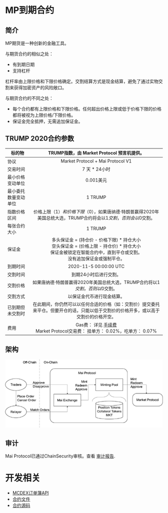 # MP到期合约

## 简介
MP期货是一种创新的金融工具。

与期货合约的相似之处：
- 有到期日期
- 支持杠杆

杠杆率由上限价格和下限价格确定。交割结算方式是现金结算，避免了通过实物交割来获得加密资产的风险敞口。

与期货合约的不同之处：
- 每个合约都有上限价格和下限价格。任何超出价格上限或低于价格下限的价格都将被视为上限价格/下限价格。
- 保证金完全抵押，无需追加保证金。

## TRUMP 2020合约参数

| 标的物               | TRUMP指数，由 Market Protocol 预言机提供。      | 
| ---------------------|:----------------------------------------------: |
| 协议                 | Market Protocol + Mai Protocol V1 |
| 交易时间             | 7 天 * 24小时        |  
| 最小价格变动单位     | 0.001美元 |   
| 最小委托数量变动单位 | 1 TRUMP |
| 指数价格区间         | 价格上限（$1）和价格下限（$0），如果唐纳德·特朗普赢得2020年美国总统大选，TRUMP合约将会以$1交割，否则会以$0交割。       | 
| 每张合约大小         | 1 TRUMP         |   
| 保证金               | 多头保证金 = (持仓价 - 价格下限) * 持仓大小<br/>空头保证金 = (价格上限 - 持仓价) * 持仓大小<br/>保证金被锁定在智能合约中，直到平仓或交割。<br/>没有追加保证金或强制平仓。     |  
| 到期时间             | 2020-11-5 00:00:00 UTC   |  
| 交割时间             | 到期24小时后进行交割。          |
| 交割价格             | 如果唐纳德·特朗普赢得2020年美国总统大选，TRUMP合约将以$1交割，否则以$0交割。            | 
| 交割方式             | 以保证金代币进行现金结算。      |  
| 已到期但未交割时     | 在此期间，你仍然可以以任何合适的价格（如：交割价）提交委托来平仓。但要开仓的话，只能以低于交割价的价格开多，或以高于交割价的价格开空。 |
| 费用                 | Gas费： 详见 [手续费](/cn/general-information.md#fee)  <br>Market Protocol交易费： 挂单方： 0.02%，吃单方： 0.07% | 

## 架构

![mai-arch](../en/asset/mai-arch.png)

## 审计

Mai Protocol已通过ChainSecurity审核。查看 [审计报告](https://github.com/mcdexio/mai-protocol/blob/master/audit/ChainSecurity_MaiProtocol.pdf).

# 开发相关
* [MCDEX订单簿API](https://mcdex.io/doc/api)
* [合约文件](https://github.com/mcdexio/documents)
* [合约源码](https://github.com/mcdexio/mai-protocol)
